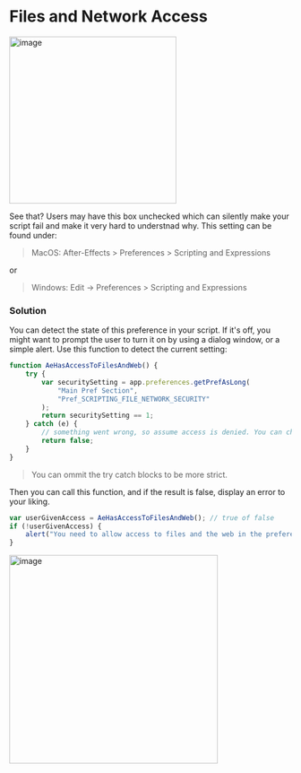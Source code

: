 # Files and Network Access


<img width="298" alt="image" src="https://user-images.githubusercontent.com/66829812/203046406-db3a338c-a3f4-43e3-8c09-1f0f2021493e.png">

See that? Users may have this box unchecked which can silently make your script fail and make it very hard to understnad why.
This setting can be found under:
> MacOS: After-Effects > Preferences > Scripting and Expressions

or
> Windows: Edit -> Preferences > Scripting and Expressions

### Solution
You can detect the state of this preference in your script. If it's off, you might want to prompt the user to turn it on by using a dialog window, or a simple alert.
Use this function to detect the current setting:
```js
function AeHasAccessToFilesAndWeb() {
    try {
        var securitySetting = app.preferences.getPrefAsLong(
            "Main Pref Section",
            "Pref_SCRIPTING_FILE_NETWORK_SECURITY"
        );
        return securitySetting == 1;
    } catch (e) {
        // something went wrong, so assume access is denied. You can choose what ot do if that happens.
        return false;
    }
}
```
> You can ommit the try catch blocks to be more strict.

Then you can call this function, and if the result is false, display an error to your liking.
```js
var userGivenAccess = AeHasAccessToFilesAndWeb(); // true of false
if (!userGivenAccess) {
    alert("You need to allow access to files and the web in the preferences.");
}
```

<img width="372" alt="image" src="https://user-images.githubusercontent.com/66829812/203049001-df0b176b-79ca-46c2-9dc7-c8cb912a3df3.png">

